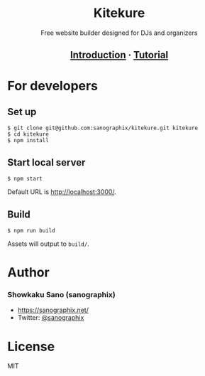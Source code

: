 <h1 align="center">
Kitekure
</h1>
<p align="center">Free website builder designed for DJs and organizers</p>
<h2 align="center">
  <a href="http://kitekure.sanographix.net/">Introduction</a>
  <span> · </span>
  <a href="https://sngrpx.gitbook.io/kitekure">Tutorial</a>
</h2>

# For developers

## Set up

```
$ git clone git@github.com:sanographix/kitekure.git kitekure
$ cd kitekure
$ npm install
```

## Start local server

```
$ npm start
```

Default URL is <http://localhost:3000/>.

## Build

```
$ npm run build
```

Assets will output to `build/`.


# Author

### Showkaku Sano (sanographix)

- <https://sanographix.net/>
- Twitter: [@sanographix](https://twitter.com/sanographix/)

# License

MIT
